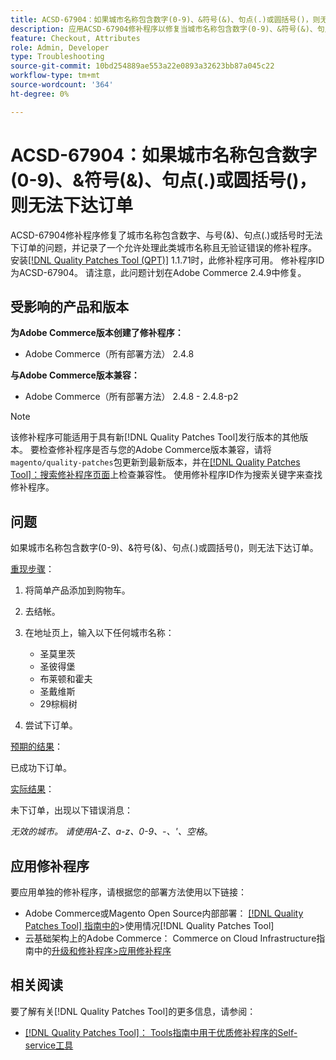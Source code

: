 ```yaml
---
title: ACSD-67904：如果城市名称包含数字(0-9)、&符号(&)、句点(.)或圆括号()，则无法下达订单
description: 应用ACSD-67904修补程序以修复当城市名称包含数字(0-9)、&符号(&)、句点(.)或圆括号()时，无法签出的Adobe Commerce问题。
feature: Checkout, Attributes
role: Admin, Developer
type: Troubleshooting
source-git-commit: 10bd254889ae553a22e0893a32623bb87a045c22
workflow-type: tm+mt
source-wordcount: '364'
ht-degree: 0%

---
```



# ACSD-67904：如果城市名称包含数字(0-9)、&amp;符号(&amp;)、句点(.)或圆括号()，则无法下达订单

ACSD-67904修补程序修复了城市名称包含数字、与号(&amp;)、句点(.)或括号时无法下订单的问题，并记录了一个允许处理此类城市名称且无验证错误的修补程序。 安装[[!DNL Quality Patches Tool (QPT)]](/help/tools/quality-patches-tool/quality-patches-tool-to-self-serve-quality-patches.md) 1.1.71时，此修补程序可用。 修补程序ID为ACSD-67904。 请注意，此问题计划在Adobe Commerce 2.4.9中修复。

## 受影响的产品和版本

**为Adobe Commerce版本创建了修补程序：**

* Adobe Commerce（所有部署方法） 2.4.8

**与Adobe Commerce版本兼容：**

* Adobe Commerce（所有部署方法） 2.4.8 - 2.4.8-p2

>[!NOTE]
>
>该修补程序可能适用于具有新[!DNL Quality Patches Tool]发行版本的其他版本。 要检查修补程序是否与您的Adobe Commerce版本兼容，请将`magento/quality-patches`包更新到最新版本，并在[[!DNL Quality Patches Tool]：搜索修补程序页面](https://experienceleague.adobe.com/tools/commerce-quality-patches/index.html)上检查兼容性。 使用修补程序ID作为搜索关键字来查找修补程序。

## 问题

如果城市名称包含数字(0-9)、&amp;符号(&amp;)、句点(.)或圆括号()，则无法下达订单。

<u>重现步骤</u>：

1. 将简单产品添加到购物车。
1. 去结帐。
1. 在地址页上，输入以下任何城市名称：

   * 圣莫里茨
   * 圣彼得堡
   * 布莱顿和霍夫
   * 圣戴维斯
   * 29棕榈树

1. 尝试下订单。


<u>预期的结果</u>：

已成功下订单。

<u>实际结果</u>：

未下订单，出现以下错误消息：

*无效的城市。 请使用A-Z、a-z、0-9、-、&#39;、空格*。


## 应用修补程序

要应用单独的修补程序，请根据您的部署方法使用以下链接：

* Adobe Commerce或Magento Open Source内部部署： [[!DNL Quality Patches Tool] 指南中的](/help/tools/quality-patches-tool/usage.md)>使用情况[!DNL Quality Patches Tool]
* 云基础架构上的Adobe Commerce： Commerce on Cloud Infrastructure指南中的[升级和修补程序>应用修补程序](https://experienceleague.adobe.com/docs/commerce-cloud-service/user-guide/develop/upgrade/apply-patches.html)

## 相关阅读

要了解有关[!DNL Quality Patches Tool]的更多信息，请参阅：

* [[!DNL Quality Patches Tool]： Tools指南中用于优质修补程序的Self-service工具](/help/tools/quality-patches-tool/quality-patches-tool-to-self-serve-quality-patches.md)
